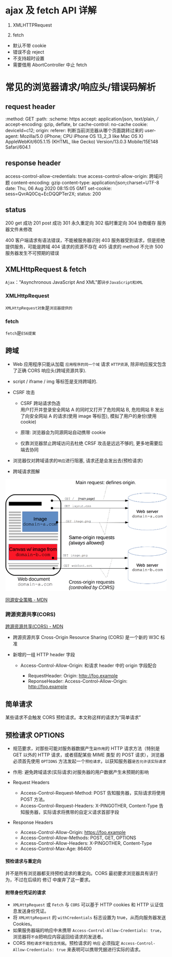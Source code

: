 # ajax 及 fetch API 详解

1. XMLHTTPRequest

2. fetch

- 默认不带 cookie
- 错误不会 reject
- 不支持超时设置
- 需要借用 AbortController 中止 fetch

# 常见的浏览器请求/响应头/错误码解析

## request header

:method: GET :path: :scheme: https accept: application/json, text/plain, _/_ accept-encoding: gzip, deflate, br cache-control: no-cache cookie: deviceId=c12; origin: referer: 判断当前浏览器从哪个页面跳转过来的 user-agent: Mozilla/5.0 (iPhone; CPU iPhone OS 13_2_3 like Mac OS X) AppleWebKit/605.1.15 (KHTML, like Gecko) Version/13.0.3 Mobile/15E148 Safari/604.1

## response header

access-control-allow-credentials: true access-control-allow-origin: 跨域问题 content-encoding: gzip content-type: application/json;charset=UTF-8 date: Thu, 06 Aug 2020 08:15:05 GMT set-cookie: sess=QvrAQ0Cq+EcDQQPTer2X; status: 200

## status

200 get 成功 201 post 成功 301 永久重定向 302 临时重定向 304 协商缓存 服务器文件未修改

400 客户端请求有语法错误，不能被服务器识别 403 服务器受到请求，但是拒绝提供服务，可能是跨域 404 请求的资源不存在 405 请求的 method 不允许 500 服务器发生不可预期的错误

## XMLHttpRequest & fetch

`Ajax`："Asynchronous JavaScript And XML"即`异步JavaScript和XML`

### XMLHttpRequest

`XMLHttpRequest对象`是`浏览器提供的`

### fetch

`fetch`是`ES6提案`

## 跨域

- Web 应用程序只能从加载 `应用程序的同一个域` 请求 `HTTP资源`, 除非响应报文包含了正确 CORS 响应头(跨域资源共享).
- script / iframe / img 等标签是支持跨域的.
- CSRF 攻击

  - CSRF 跨站请求伪造  
    用户打开并登录安全网站 A 的同时又打开了危险网站 B, 危险网站 B 发出了向安全网站 A 的请求(使用 image 等标签), 模拟了用户的身份(使用 cookie)

  - 原理: 浏览器会为同源网站自动携带 cookie

  - 仅靠浏览器禁止跨域访问去杜绝 CRSF 攻击是远远不够的, 更多地需要后端去协同

- 浏览器仅对跨域请求的`响应`进行阻塞, 请求还是会发出去(预检请求)

- 跨域请求图解

![跨域请求说明](./assets/cors_principle.png)

[同源安全策略 - MDN](https://developer.mozilla.org/zh-CN/docs/Web/Security/Same-origin_policy)

### 跨源资源共享(CORS)

[跨源资源共享(CORS) - MDN](https://developer.mozilla.org/zh-CN/docs/Web/HTTP/CORS)

- 跨源资源共享 Cross-Origin Resource Sharing (CORS) 是一个新的 W3C 标准

- 新增的一组 HTTP header 字段

  - Access-Control-Allow-Origin: 和请求 header 中的 origin 字段配合

    - RequestHeader: Origin: http://foo.example
    - ReponseHeader: Access-Control-Allow-Origin: http://foo.example

## 简单请求

某些请求不会触发 CORS 预检请求。本文称这样的请求为“简单请求”

## 预检请求 OPTIONS

- 规范要求，对那些可能对服务器数据产生`副作用`的 HTTP 请求方法（特别是 GET 以外的 HTTP 请求，或者搭配某些 MIME 类型 的 POST 请求），浏览器必须首先使用 `OPTIONS` 方法发起一个`预检请求`，以获知服务器`是否允许该实际请求`

- 作用: 避免跨域请求(实际请求)对服务器的用户数据产生未预期的影响

- Request Headers

  - Access-Control-Request-Method: POST 告知服务器，实际请求将使用 POST 方法。
  - Access-Control-Request-Headers: X-PINGOTHER, Content-Type 告知服务器，实际请求将携带的自定义请求首部字段

- Response Headers

  - Access-Control-Allow-Origin: https://foo.example
  - Access-Control-Allow-Methods: POST, GET, OPTIONS
  - Access-Control-Allow-Headers: X-PINGOTHER, Content-Type
  - Access-Control-Max-Age: 86400

#### 预检请求与重定向

并不是所有浏览器都支持预检请求的重定向。CORS 最初要求浏览器具有该行为，不过在后续的 修订 中废弃了这一要求。

#### 附带身份凭证的请求

- `XMLHttpRequest` 或 `Fetch` 与 `CORS` 可以基于 HTTP cookies 和 HTTP 认证信息发送身份凭证。
- 将 `XMLHttpRequest` 的 `withCredentials` 标志设置为 true，从而向服务器发送 Cookies。
- 如果服务器端的响应中未携带 `Access-Control-Allow-Credentials: true`，浏览器将`不会`把响应内容返回给请求的发送者。
- CORS `预检请求不能包含凭据`。预检请求的 `响应` 必须指定 `Access-Control-Allow-Credentials: true` 来表明可以携带凭据进行实际的请求。
